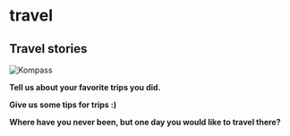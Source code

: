 # travel

## Travel stories 

![Kompass](https://encrypted-tbn0.gstatic.com/images?q=tbn:ANd9GcS-tsdrARaPrzg7YfrFYLAwh_FTbnHvjWcrnA&usqp=CAU "Reise")

**Tell us about your favorite trips you did.**


**Give us some tips for trips :)**


**Where have you never been, but one day you would like to travel there?**
